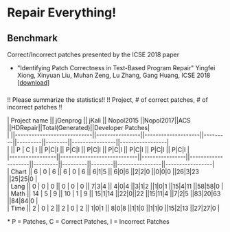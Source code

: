 # Repair Everything!

## Benchmark
Correct/Incorrect patches presented by the ICSE 2018 paper   
* "Identifying Patch Correctness in Test-Based Program Repair" Yingfei Xiong, Xinyuan Liu, Muhan Zeng, Lu Zhang, Gang Huang, ICSE 2018 [[download]](https://ieeexplore.ieee.org/stamp/stamp.jsp?arnumber=8453152)

###
!! Please summarize the statistics!!
!! Project, # of correct patches, # of incorrect patches !!

| Project name    || jGenprog                   || jKali          || Nopol2015          ||Nopol2017||ACS      ||HDRepair||Total(Generated)||Developer Patches|  
|                 ||----------------------------||----------------||--------------------||---------||---------||--------||----------------||-----------------|  
|                 || P    |     C     |    I    || P|C|I          || P|C|I	        || P|C|I   || P|C|I   || P|C|I  || P|C|I          || P|C|I           |  
|-----------------||----------------------------||----------------||--------------------||---------||---------||--------||----------------||-----------------|  
| Chart           || 6    |     0     |    6    || 6   |  0  | 6  ||  6|1|5             || 6|0|6   ||2|2|0    ||0|0|0   ||26|3|23         ||25|25|0          |  
| Lang            || 0    |     0     |    0    || 0   |  0  | 0  || 7|3|4              || 4|0|4   ||3|1|2    ||1|0|1   ||15|4|11         ||58|58|0          |  
| Math            || 14   |     5     |    9    || 10  |  1  | 9  || 15|1|14            ||22|0||22 ||15|11|4  ||7|2|5   ||83|20|63        ||84|84|0          |  
| Time            || 2    |     0     |    2    || 2   |  0  | 2  || 1|0|1              || 8|0|8   ||1|1|0    ||1|1|0   ||15|2|13         ||27|27|0          |  

\* P = Patches, C = Correct Patches, I = Incorrect Patches 

